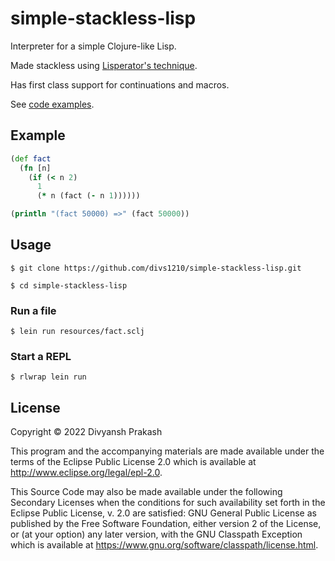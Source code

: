 # simple-stackless-lisp

Interpreter for a simple Clojure-like Lisp.

Made stackless using [Lisperator's technique](https://lisperator.net/pltut/cps-evaluator/).

Has first class support for continuations and macros.

See [code examples](resources/).

## Example

```clojure
(def fact
  (fn [n]
    (if (< n 2)
      1
      (* n (fact (- n 1))))))

(println "(fact 50000) =>" (fact 50000))
```

## Usage

```
$ git clone https://github.com/divs1210/simple-stackless-lisp.git

$ cd simple-stackless-lisp
```

### Run a file

```
$ lein run resources/fact.sclj
```

### Start a REPL

```
$ rlwrap lein run
```

## License

Copyright © 2022 Divyansh Prakash

This program and the accompanying materials are made available under the
terms of the Eclipse Public License 2.0 which is available at
http://www.eclipse.org/legal/epl-2.0.

This Source Code may also be made available under the following Secondary
Licenses when the conditions for such availability set forth in the Eclipse
Public License, v. 2.0 are satisfied: GNU General Public License as published by
the Free Software Foundation, either version 2 of the License, or (at your
option) any later version, with the GNU Classpath Exception which is available
at https://www.gnu.org/software/classpath/license.html.
